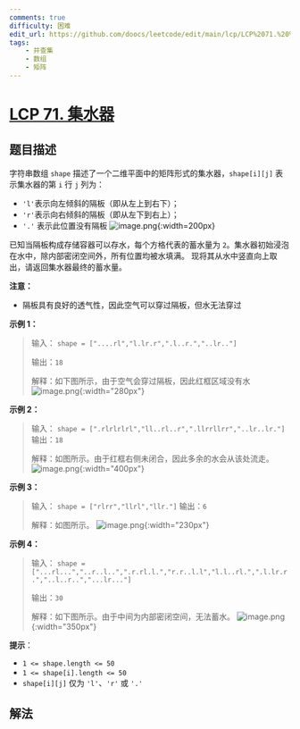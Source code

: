 ```yaml
---
comments: true
difficulty: 困难
edit_url: https://github.com/doocs/leetcode/edit/main/lcp/LCP%2071.%20%E9%9B%86%E6%B0%B4%E5%99%A8/README.md
tags:
    - 并查集
    - 数组
    - 矩阵
---
```


# [LCP 71. 集水器](https://leetcode.cn/problems/kskhHQ)

## 题目描述

<!-- 这里写题目描述 -->

字符串数组 `shape` 描述了一个二维平面中的矩阵形式的集水器，`shape[i][j]` 表示集水器的第 `i` 行 `j` 列为：

-   `'l'`表示向左倾斜的隔板（即从左上到右下）；
-   `'r'`表示向右倾斜的隔板（即从左下到右上）；
-   `'.'` 表示此位置没有隔板
    ![image.png](https://fastly.jsdelivr.net/gh/doocs/leetcode@main/lcp/LCP%2071.%20%E9%9B%86%E6%B0%B4%E5%99%A8/images/1664424667-wMnPja-image.png){:width=200px}

已知当隔板构成存储容器可以存水，每个方格代表的蓄水量为 `2`。集水器初始浸泡在水中，除内部密闭空间外，所有位置均被水填满。
现将其从水中竖直向上取出，请返回集水器最终的蓄水量。

**注意：**

-   隔板具有良好的透气性，因此空气可以穿过隔板，但水无法穿过

**示例 1：**

> 输入：
> `shape = ["....rl","l.lr.r",".l..r.","..lr.."]`
>
> 输出：`18`
>
> 解释：如下图所示，由于空气会穿过隔板，因此红框区域没有水
> ![image.png](https://fastly.jsdelivr.net/gh/doocs/leetcode@main/lcp/LCP%2071.%20%E9%9B%86%E6%B0%B4%E5%99%A8/images/1664436239-eyYxeP-image.png){:width="280px"}

**示例 2：**

> 输入：
> `shape = [".rlrlrlrl","ll..rl..r",".llrrllrr","..lr..lr."]`
> 输出：`18`
>
> 解释：如图所示。由于红框右侧未闭合，因此多余的水会从该处流走。
> ![image.png](https://fastly.jsdelivr.net/gh/doocs/leetcode@main/lcp/LCP%2071.%20%E9%9B%86%E6%B0%B4%E5%99%A8/images/1664436082-SibVMv-image.png){:width="400px"}

**示例 3：**

> 输入：
> `shape = ["rlrr","llrl","llr."]`
> 输出：`6`
>
> 解释：如图所示。
> ![image.png](https://fastly.jsdelivr.net/gh/doocs/leetcode@main/lcp/LCP%2071.%20%E9%9B%86%E6%B0%B4%E5%99%A8/images/1664424855-dwpUHO-image.png){:width="230px"}

**示例 4：**

> 输入：
> `shape = ["...rl...","..r..l..",".r.rl.l.","r.r..l.l","l.l..rl.",".l.lr.r.","..l..r..","...lr..."]`
>
> 输出：`30`
>
> 解释：如下图所示。由于中间为内部密闭空间，无法蓄水。
> ![image.png](https://fastly.jsdelivr.net/gh/doocs/leetcode@main/lcp/LCP%2071.%20%E9%9B%86%E6%B0%B4%E5%99%A8/images/1664424894-mClEXh-image.png){:width="350px"}

**提示**：

-   `1 <= shape.length <= 50`
-   `1 <= shape[i].length <= 50`
-   `shape[i][j]` 仅为 `'l'`、`'r'` 或 `'.'`

## 解法

<!-- end -->
